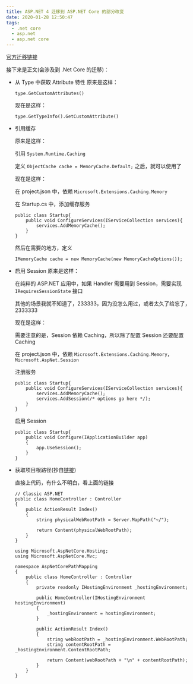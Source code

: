 ```yaml
---
title: ASP.NET 4 迁移到 ASP.NET Core 的部分改变
date: 2020-01-28 12:50:47
tags:
  - .net core
  - asp.net
  - asp.net core
---
```


[官方迁移链接](https://docs.asp.net/en/latest/migration/index.html)

接下来是正文(会涉及到 .Net Core 的迁移)：
- 从 Type 中获取 Attribute 特性
    原来是这样：
    ```
    type.GetCustomAttributes()
    ```
    现在是这样：
    ```
    type.GetTypeInfo().GetCustomAttribute()
    ```
- 引用缓存

    原来是这样：
    
    引用 `System.Runtime.Caching`

    定义 `ObjectCache cache = MemoryCache.Default;` 之后，就可以使用了

    现在是这样：

    在 project.json 中，依赖 `Microsoft.Extensions.Caching.Memory`

    在 Startup.cs 中，添加缓存服务
    ```
    public class Startup{
        public void ConfigureServices(IServiceCollection services){
            services.AddMemoryCache();
        }
    }
    ```
    然后在需要的地方，定义
    ```
    IMemoryCache cache = new MemoryCache(new MemoryCacheOptions());
    ```
- 启用 Session
    原来是这样：

    在纯粹的 ASP.NET 应用中，如果 Handler 需要用到 Session，需要实现 `IRequiresSessionState` 接口

    其他的场景我就不知道了，233333，因为没怎么用过，或者太久了给忘了，2333333

    现在是这样：

    需要注意的是，Session 依赖 Caching，所以除了配置 Session 还要配置 Caching

    在 project.json 中，依赖 `Microsoft.Extensions.Caching.Memory`，`Microsoft.AspNet.Session`

    注册服务
    ```
    public class Startup{
        public void ConfigureServices(IServiceCollection services){
            services.AddMemoryCache();
            services.AddSession(/* options go here */);
        }
    }
    ```
    启用 Session
    ```
    public class Startup{
        public void Configure(IApplicationBuilder app)
        {
            app.UseSession();
        }
    }
    ```
- 获取项目根路径(抄自[链接](https://blog.mariusschulz.com/2016/05/22/getting-the-web-root-path-and-the-content-root-path-in-asp-net-core))

    直接上代码，有什么不明白，看上面的链接
    ```
    // Classic ASP.NET
    public class HomeController : Controller
    {
        public ActionResult Index()
        {
            string physicalWebRootPath = Server.MapPath("~/");
            
            return Content(physicalWebRootPath);
        }
    }
    ```

    ```
    using Microsoft.AspNetCore.Hosting;
    using Microsoft.AspNetCore.Mvc;

    namespace AspNetCorePathMapping
    {
        public class HomeController : Controller
        {
            private readonly IHostingEnvironment _hostingEnvironment;

            public HomeController(IHostingEnvironment hostingEnvironment)
            {
                _hostingEnvironment = hostingEnvironment;
            }

            public ActionResult Index()
            {
                string webRootPath = _hostingEnvironment.WebRootPath;
                string contentRootPath = _hostingEnvironment.ContentRootPath;

                return Content(webRootPath + "\n" + contentRootPath);
            }
        }
    }
    ```